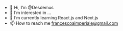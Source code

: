 - 👋 Hi, I’m @Desdemus
- 👀 I’m interested in ...
- 🌱 I’m currently learning React.js and Next.js
- 📫 How to reach me francescoaimperiale@gmail.com

<!---
Desdemus/Desdemus is a ✨ special ✨ repository because its `README.md` (this file) appears on your GitHub profile.
You can click the Preview link to take a look at your changes.
--->
